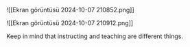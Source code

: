 ![[Ekran görüntüsü 2024-10-07 210852.png]]

![[Ekran görüntüsü 2024-10-07 210912.png]]

Keep in mind that instructing and teaching are different things. 